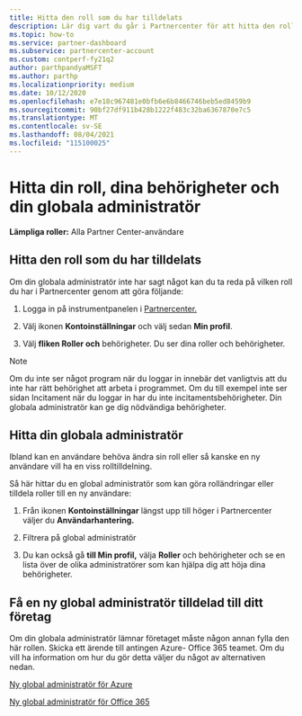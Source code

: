 ```yaml
---
title: Hitta den roll som du har tilldelats
description: Lär dig vart du går i Partnercenter för att hitta den roll som du har tilldelats, dina behörigheter och din globala administratör.
ms.topic: how-to
ms.service: partner-dashboard
ms.subservice: partnercenter-account
ms.custom: contperf-fy21q2
author: parthpandyaMSFT
ms.author: parthp
ms.localizationpriority: medium
ms.date: 10/12/2020
ms.openlocfilehash: e7e18c967481e0bfb6e6b8466746beb5ed8459b9
ms.sourcegitcommit: 90bf27df911b428b1222f483c32ba6367870e7c5
ms.translationtype: MT
ms.contentlocale: sv-SE
ms.lasthandoff: 08/04/2021
ms.locfileid: "115100025"
---
```

# <a name="find-your-role-your-permissions-and-your-global-admin"></a>Hitta din roll, dina behörigheter och din globala administratör


**Lämpliga roller:** Alla Partner Center-användare

## <a name="find-the-role-youve-been-assigned"></a>Hitta den roll som du har tilldelats

Om din globala administratör inte har sagt något kan du ta reda på vilken roll du har i Partnercenter genom att göra följande:

1. Logga in på instrumentpanelen i [Partnercenter.](https://partner.microsoft.com/dashboard/home)

1. Välj ikonen **Kontoinställningar** och välj sedan **Min profil**.
 
1. Välj **fliken Roller och** behörigheter. Du ser dina roller och behörigheter.
 
>[!Note]
>Om du inte ser något program när du loggar in innebär det vanligtvis att du inte har rätt behörighet att arbeta i programmet. Om du till exempel inte ser sidan Incitament när du loggar in har du inte incitamentsbehörigheter. Din globala administratör kan ge dig nödvändiga behörigheter.

## <a name="find-your-global-admin"></a>Hitta din globala administratör

Ibland kan en användare behöva ändra sin roll eller så kanske en ny användare vill ha en viss rolltilldelning.

Så här hittar du en global administratör som kan göra rolländringar eller tilldela roller till en ny användare: 

1. Från ikonen **Kontoinställningar** längst upp till höger i Partnercenter väljer du **Användarhantering.**

1. Filtrera på global administratör

1. Du kan också gå **till Min profil,** välja **Roller** och behörigheter och se en lista över de olika administratörer som kan hjälpa dig att höja dina behörigheter. 


## <a name="get-a-new-global-admin-assigned-to-your-company"></a>Få en ny global administratör tilldelad till ditt företag

Om din globala administratör lämnar företaget måste någon annan fylla den här rollen. Skicka ett ärende till antingen Azure- Office 365 teamet. Om du vill ha information om hur du gör detta väljer du något av alternativen nedan.

[Ny global administratör för Azure](https://support.microsoft.com/help/4505981/what-to-do-if-the-only-admin-for-your-mpn-program-has-left-the-company)

[Ny global administratör för Office 365](https://admin.microsoft.com/)

